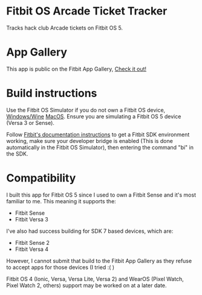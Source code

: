 # Fitbit OS Arcade Ticket Tracker
 Tracks hack club Arcade tickets on Fitbit OS 5.

# App Gallery
This app is public on the Fitbit App Gallery, [Check it out!](https://gallery.fitbit.com/details/9390b8ca-be00-4c82-8f64-b46aba63d391)
 
# Build instructions
Use the Fitbit OS Simulator if you do not own a Fitbit OS device, [Windows/Wine](https://simulator-updates.fitbit.com/download/stable/win/) [MacOS](https://simulator-updates.fitbit.com/download/stable/mac). Ensure you are simulating a Fitbit OS 5 device (Versa 3 or Sense).

Follow [Fitbit's documentation instructions](https://dev.fitbit.com/getting-started/) to get a Fitbit SDK environment working, make sure your developer bridge is enabled (This is done automatically in the Fitbit OS Simulator), then entering the command "bi" in the SDK.

# Compatibility
I built this app for Fitbit OS 5 since I used to own a Fitbit Sense and it's most familiar to me. This meaning it supports the:
* Fitbit Sense
* Fitbit Versa 3

I've also had success building for SDK 7 based devices, which are:
* Fitbit Sense 2
* Fitbit Versa 4

However, I cannot submit that build to the Fitbit App Gallery as they refuse to accept apps for those devices (I tried :( )

Fitbit OS 4 (Ionic, Versa, Versa Lite, Versa 2) and WearOS (Pixel Watch, Pixel Watch 2, others) support may be worked on at a later date. 
